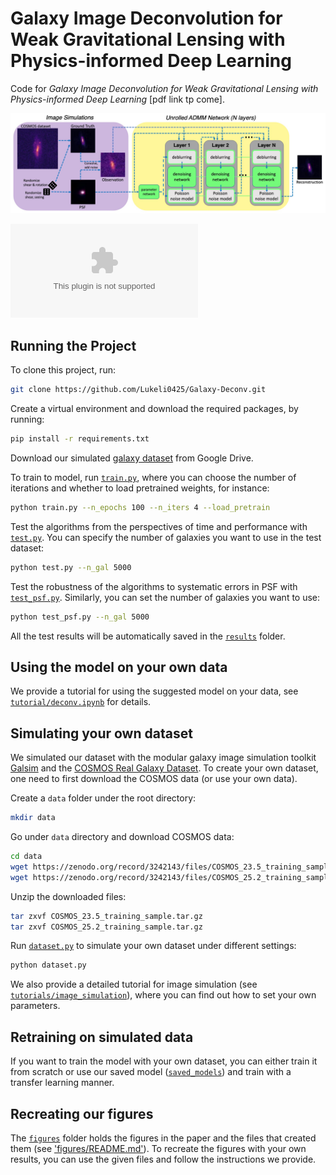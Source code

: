 # Galaxy Image Deconvolution for Weak Gravitational Lensing with Physics-informed Deep Learning

Code for _Galaxy Image Deconvolution for Weak Gravitational Lensing with Physics-informed Deep Learning_ [pdf link tp come].

![](figures/pipeline.jpg)

![](figures/grid.eps)

## Running the Project

To clone this project, run:
```zsh
git clone https://github.com/Lukeli0425/Galaxy-Deconv.git
```

Create a virtual environment and download the required packages, by running:
```zsh
pip install -r requirements.txt
```

Download our simulated [galaxy dataset](https://drive.google.com/drive/folders/1IwgvbetMDpLK2skRalYWmth2J1gvF-qm?usp=share_link) from Google Drive.

To train to model, run [`train.py`](train.py), where you can choose the number of iterations and whether to load pretrained weights, for instance:
```zsh
python train.py --n_epochs 100 --n_iters 4 --load_pretrain
```

Test the algorithms from the perspectives of time and performance with [`test.py`](test.py). You can specify the number of galaxies you want to use in the test dataset:
```zsh
python test.py --n_gal 5000
```

Test the robustness of the algorithms to systematic errors in PSF with [`test_psf.py`](test_psf.py). Similarly, you can set the number of galaxies you want to use:
```zsh
python test_psf.py --n_gal 5000
```
All the test results will be automatically saved in the [`results`](results) folder.

## Using the model on your own data

We provide a tutorial for using the suggested model on your data, see [`tutorial/deconv.ipynb`](tutorial/deconv.ipynb) for details. 


## Simulating your own dataset

We simulated our dataset with the modular galaxy image simulation toolkit [Galsim](https://github.com/GalSim-developers/GalSim) and the [COSMOS Real Galaxy Dataset](https://zenodo.org/record/3242143#.Ytjzki-KFAY). To create your own dataset, one need to first download the COSMOS data (or use your own data).

Create a `data` folder under the root directory:
```zsh
mkdir data
```

Go under `data` directory and download COSMOS data:
```zsh
cd data
wget https://zenodo.org/record/3242143/files/COSMOS_23.5_training_sample.tar.gz
wget https://zenodo.org/record/3242143/files/COSMOS_25.2_training_sample.tar.gz
```

Unzip the downloaded files:
```zsh
tar zxvf COSMOS_23.5_training_sample.tar.gz
tar zxvf COSMOS_25.2_training_sample.tar.gz
```

Run [`dataset.py`](dataset.py) to simulate your own dataset under different settings:
```python
python dataset.py
```
We also provide a detailed tutorial for image simulation (see [`tutorials/image_simulation`](tutorials/image_simulation.ipynb)), where you can find out how to set your own parameters.


## Retraining on simulated data

If you want to train the model with your own dataset, you can either train it from scratch or use our saved model ([`saved_models`](saved_models)) and train with a transfer learning manner. 


## Recreating our figures

The [`figures`](figures) folder holds the figures in the paper and the files that created them (see ['figures/README.md'](figures/README.md)). To recreate the figures with your own results, you can use the given files and follow the instructions we provide.


